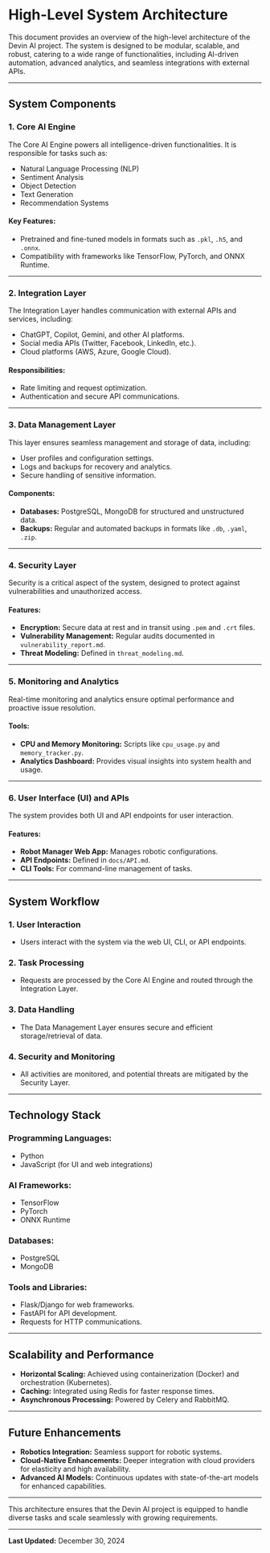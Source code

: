 # High-Level System Architecture

This document provides an overview of the high-level architecture of the Devin AI project. The system is designed to be modular, scalable, and robust, catering to a wide range of functionalities, including AI-driven automation, advanced analytics, and seamless integrations with external APIs.

---

## **System Components**

### 1. **Core AI Engine**
The Core AI Engine powers all intelligence-driven functionalities. It is responsible for tasks such as:
- Natural Language Processing (NLP)
- Sentiment Analysis
- Object Detection
- Text Generation
- Recommendation Systems

#### Key Features:
- Pretrained and fine-tuned models in formats such as `.pkl`, `.h5`, and `.onnx`.
- Compatibility with frameworks like TensorFlow, PyTorch, and ONNX Runtime.

---

### 2. **Integration Layer**
The Integration Layer handles communication with external APIs and services, including:
- ChatGPT, Copilot, Gemini, and other AI platforms.
- Social media APIs (Twitter, Facebook, LinkedIn, etc.).
- Cloud platforms (AWS, Azure, Google Cloud).

#### Responsibilities:
- Rate limiting and request optimization.
- Authentication and secure API communications.

---

### 3. **Data Management Layer**
This layer ensures seamless management and storage of data, including:
- User profiles and configuration settings.
- Logs and backups for recovery and analytics.
- Secure handling of sensitive information.

#### Components:
- **Databases:** PostgreSQL, MongoDB for structured and unstructured data.
- **Backups:** Regular and automated backups in formats like `.db`, `.yaml`, `.zip`.

---

### 4. **Security Layer**
Security is a critical aspect of the system, designed to protect against vulnerabilities and unauthorized access.

#### Features:
- **Encryption:** Secure data at rest and in transit using `.pem` and `.crt` files.
- **Vulnerability Management:** Regular audits documented in `vulnerability_report.md`.
- **Threat Modeling:** Defined in `threat_modeling.md`.

---

### 5. **Monitoring and Analytics**
Real-time monitoring and analytics ensure optimal performance and proactive issue resolution.

#### Tools:
- **CPU and Memory Monitoring:** Scripts like `cpu_usage.py` and `memory_tracker.py`.
- **Analytics Dashboard:** Provides visual insights into system health and usage.

---

### 6. **User Interface (UI) and APIs**
The system provides both UI and API endpoints for user interaction.

#### Features:
- **Robot Manager Web App:** Manages robotic configurations.
- **API Endpoints:** Defined in `docs/API.md`.
- **CLI Tools:** For command-line management of tasks.

---

## **System Workflow**

### 1. **User Interaction**
- Users interact with the system via the web UI, CLI, or API endpoints.

### 2. **Task Processing**
- Requests are processed by the Core AI Engine and routed through the Integration Layer.

### 3. **Data Handling**
- The Data Management Layer ensures secure and efficient storage/retrieval of data.

### 4. **Security and Monitoring**
- All activities are monitored, and potential threats are mitigated by the Security Layer.

---

## **Technology Stack**

### Programming Languages:
- Python
- JavaScript (for UI and web integrations)

### AI Frameworks:
- TensorFlow
- PyTorch
- ONNX Runtime

### Databases:
- PostgreSQL
- MongoDB

### Tools and Libraries:
- Flask/Django for web frameworks.
- FastAPI for API development.
- Requests for HTTP communications.

---

## **Scalability and Performance**
- **Horizontal Scaling:** Achieved using containerization (Docker) and orchestration (Kubernetes).
- **Caching:** Integrated using Redis for faster response times.
- **Asynchronous Processing:** Powered by Celery and RabbitMQ.

---

## **Future Enhancements**
- **Robotics Integration:** Seamless support for robotic systems.
- **Cloud-Native Enhancements:** Deeper integration with cloud providers for elasticity and high availability.
- **Advanced AI Models:** Continuous updates with state-of-the-art models for enhanced capabilities.

---

This architecture ensures that the Devin AI project is equipped to handle diverse tasks and scale seamlessly with growing requirements.

---

**Last Updated:** December 30, 2024
